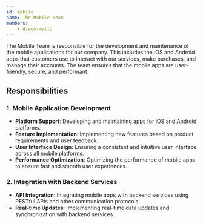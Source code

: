 ```yaml
---
id: mobile
name: The Mobile Team
members:
    - diego-mello
---
```


The Mobile Team is responsible for the development and maintenance of the mobile applications for our company. This includes the iOS and Android apps that customers use to interact with our services, make purchases, and manage their accounts. The team ensures that the mobile apps are user-friendly, secure, and performant.

## Responsibilities

### 1. Mobile Application Development
- **Platform Support**: Developing and maintaining apps for iOS and Android platforms.
- **Feature Implementation**: Implementing new features based on product requirements and user feedback.
- **User Interface Design**: Ensuring a consistent and intuitive user interface across all mobile platforms.
- **Performance Optimization**: Optimizing the performance of mobile apps to ensure fast and smooth user experiences.

### 2. Integration with Backend Services
- **API Integration**: Integrating mobile apps with backend services using RESTful APIs and other communication protocols.
- **Real-time Updates**: Implementing real-time data updates and synchronization with backend services.